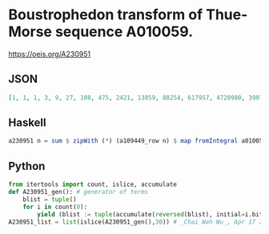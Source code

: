 # Boustrophedon transform of Thue\-Morse sequence A010059\.
https://oeis.org/A230951
## JSON
```JSON
[1, 1, 1, 3, 9, 27, 108, 475, 2421, 13859, 88254, 617957, 4720980, 39070669, 348225424, 3325303894, 33871280413, 366573108019, 4200618576106, 50809739256049, 646929695900154, 8648812936664311, 121132117170628444, 1773647319453218254, 27099334868109293640]
```
## Haskell
```Haskell
a230951 n = sum $ zipWith (*) (a109449_row n) $ map fromIntegral a010059_list
```
## Python
```Python
from itertools import count, islice, accumulate
def A230951_gen(): # generator of terms
    blist = tuple()
    for i in count(0):
        yield (blist := tuple(accumulate(reversed(blist), initial=i.bit_count()&1^1)))[-1]
A230951_list = list(islice(A230951_gen(),30)) # _Chai Wah Wu_, Apr 17 2023
```
